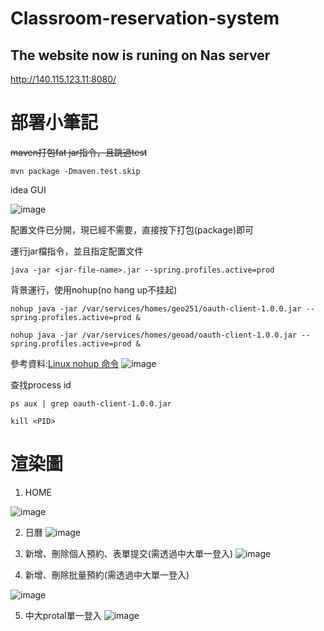 # Classroom-reservation-system

## The website now is runing on Nas server
http://140.115.123.11:8080/

# 部署小筆記
~~maven打包fat jar指令，且跳過test~~

`mvn package -Dmaven.test.skip`

idea GUI

![image](https://user-images.githubusercontent.com/92431095/224988836-4f3fda5f-a8ee-4fbb-87e9-42c945606828.png)

配置文件已分開，現已經不需要，直接按下打包(package)即可

運行jar檔指令，並且指定配置文件

`java -jar <jar-file-name>.jar --spring.profiles.active=prod`

背景運行，使用nohup(no hang up不挂起)

`nohup java -jar /var/services/homes/geo251/oauth-client-1.0.0.jar --spring.profiles.active=prod &`

`nohup java -jar /var/services/homes/geoad/oauth-client-1.0.0.jar --spring.profiles.active=prod &`

參考資料:[Linux nohup 命令](https://www.runoob.com/linux/linux-comm-nohup.html)
![image](https://user-images.githubusercontent.com/92431095/224990307-129c1842-b89d-46b5-b21f-4d0bbf2fb6c1.png)

查找process id

`ps aux | grep oauth-client-1.0.0.jar`

`kill <PID>`



# 渲染圖
1. HOME
<img alt="image" src="https://github.com/JunTingLin/Classroom-reservation-system/assets/92431095/af467098-f0e9-48e8-9d50-c730b2b3e197">


2. 日曆
![image](https://user-images.githubusercontent.com/92431095/224990696-4aa07e63-964e-4af9-9df7-5b582a41218e.png)


3. 新增、刪除個人預約、表單提交(需透過中大單一登入)
![image](https://user-images.githubusercontent.com/92431095/215586461-940f0f92-212c-4a04-a438-e3113284ffbb.png)

4. 新增、刪除批量預約(需透過中大單一登入)
<img width="" alt="image" src="https://github.com/JunTingLin/Classroom-reservation-system/assets/92431095/6f5d800a-6b5f-4f33-806e-63ffe5a0be40">

5. 中大protal單一登入
![image](https://github.com/JunTingLin/Classroom-reservation-system/assets/92431095/935834eb-fe48-482f-ae45-d01d8c5ce92b)





